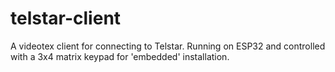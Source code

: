 # telstar-client
A videotex client for connecting to Telstar. Running on ESP32 and controlled with a 3x4 matrix keypad for 'embedded' installation.

